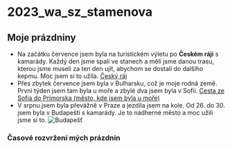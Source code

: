 # 2023_wa_sz_stamenova

## Moje prázdniny

- Na začátku července jsem byla na turistickém výletu po **Českém ráji** s kamarády. Každý den jsme spali ve stanech a měli jsme danou trasu, kterou jsme museli za ten den ujít, abychom se dostali do dalšího kepmu. Moc jsem si to užila. [Český ráj](https://cdn.kudyznudy.cz/files/c7/c7f2f199-88bd-493b-91ff-8edb23211f92.webp?v=20221001063717)
- Přes zbytek července jsem byla v Bulharsku, což je moje rodná země. První týden jsem tam byla u moře a zbylé dva jsem byla v Sofii. [Cesta ze Sofia do Primorska (město, kde jsem byla u moře)](https://www.google.com/maps/dir/Sofie,+Bulharsko/Primorsko,+8180,+Bulharsko/@42.446294,24.2163548,8z/data=!3m1!4b1!4m13!4m12!1m5!1m1!1s0x40aa8682cb317bf5:0x400a01269bf5e60!2m2!1d23.3218675!2d42.6977082!1m5!1m1!1s0x40a6cd76671fdda1:0x2e361193274f4b3b!2m2!1d27.753286!2d42.2683746?entry=ttu)
- V srpnu jsem byla převážně v Praze a jezdila jsem na kole. Od 26. do 30. jsem byla v Budapešti s kamarády. Je to nádherné město a moc užili jsme si to. ![Budapešť](https://github.com/gyarab/2023_wa_sz_stamenova/assets/94890233/eb1fd5fe-3cee-428d-a349-2945ce1479ce)

### Časové rozvržení mých prázdnin

